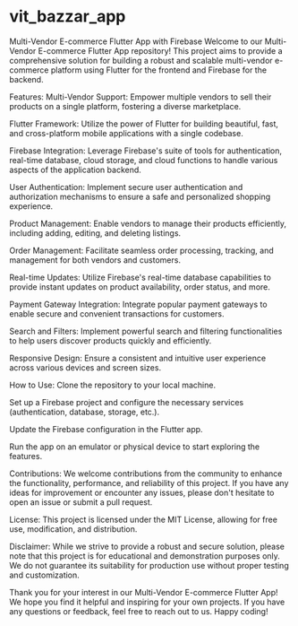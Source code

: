 # vit_bazzar_app

Multi-Vendor E-commerce Flutter App with Firebase
Welcome to our Multi-Vendor E-commerce Flutter App repository! This project aims to provide a comprehensive solution for building a robust and scalable multi-vendor e-commerce platform using Flutter for the frontend and Firebase for the backend.

Features:
Multi-Vendor Support: Empower multiple vendors to sell their products on a single platform, fostering a diverse marketplace.

Flutter Framework: Utilize the power of Flutter for building beautiful, fast, and cross-platform mobile applications with a single codebase.

Firebase Integration: Leverage Firebase's suite of tools for authentication, real-time database, cloud storage, and cloud functions to handle various aspects of the application backend.

User Authentication: Implement secure user authentication and authorization mechanisms to ensure a safe and personalized shopping experience.

Product Management: Enable vendors to manage their products efficiently, including adding, editing, and deleting listings.

Order Management: Facilitate seamless order processing, tracking, and management for both vendors and customers.

Real-time Updates: Utilize Firebase's real-time database capabilities to provide instant updates on product availability, order status, and more.

Payment Gateway Integration: Integrate popular payment gateways to enable secure and convenient transactions for customers.

Search and Filters: Implement powerful search and filtering functionalities to help users discover products quickly and efficiently.

Responsive Design: Ensure a consistent and intuitive user experience across various devices and screen sizes.

How to Use:
Clone the repository to your local machine.

Set up a Firebase project and configure the necessary services (authentication, database, storage, etc.).

Update the Firebase configuration in the Flutter app.

Run the app on an emulator or physical device to start exploring the features.

Contributions:
We welcome contributions from the community to enhance the functionality, performance, and reliability of this project. If you have any ideas for improvement or encounter any issues, please don't hesitate to open an issue or submit a pull request.

License:
This project is licensed under the MIT License, allowing for free use, modification, and distribution.

Disclaimer:
While we strive to provide a robust and secure solution, please note that this project is for educational and demonstration purposes only. We do not guarantee its suitability for production use without proper testing and customization.

Thank you for your interest in our Multi-Vendor E-commerce Flutter App! We hope you find it helpful and inspiring for your own projects. If you have any questions or feedback, feel free to reach out to us. Happy coding!
